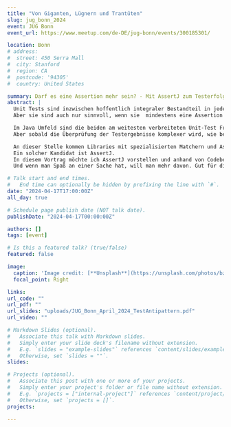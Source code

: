 ```yaml
---
title: "Von Giganten, Lügnern und Trantüten"
slug: jug_bonn_2024
event: JUG Bonn
event_url: https://www.meetup.com/de-DE/jug-bonn/events/300185301/

location: Bonn
# address:
#  street: 450 Serra Mall
#  city: Stanford
#  region: CA
#  postcode: '94305'
#  country: United States

summary: Darf es eine Assertion mehr sein? - Mit AssertJ zum Testerfolg
abstract: |
  Unit Tests sind inzwischen hoffentlich integraler Bestandteil in jedem Entwickler Alltag. 
  Aber sie sind auch nur sinnvoll, wenn sie  mindestens eine Assertion enthalten. Selbst statische Codeanalyse Tools und moderne IDEs weisen mittlerweile darauf hin, wenn Assertions fehlen.

  Im Java Umfeld sind die beiden am weitesten verbreiteten Unit-Test Frameworks Junit5 und TestNG. Beide Frameworks bringen eigene grundlegende Assertion Implementierungen mit,  wie beispielsweise assertEquals, assertNull, assertTrue und noch einigen andere. 
  Aber sobald die Überprüfung der Testergebnisse komplexer wird, wie beispielsweise das Testen von Listeninhalten, dann kann das schnell sehr mühsam und aufwändig werden.

  An dieser Stelle kommen Libraries mit spezialisierten Matchern und Assertions in Spiel.  
  Ein solcher Kandidat ist AssertJ.  
  In diesem Vortrag möchte ich AssertJ vorstellen und anhand von Codebeispielen zeigen, wie das Schreiben von Tests damit einfacher und lesbarer wird und  am Ende sogar Spaß macht.  
  Und wenn man Spaß an einer Sache hat, will man mehr davon. Gut für die Testabdeckung.

# Talk start and end times.
#   End time can optionally be hidden by prefixing the line with `#`.
date: "2024-04-17T17:00:00Z"
all_day: true

# Schedule page publish date (NOT talk date).
publishDate: "2024-04-17T00:00:00Z"

authors: []
tags: [event]

# Is this a featured talk? (true/false)
featured: false

image:
  caption: 'Image credit: [**Unsplash**](https://unsplash.com/photos/bzdhc5b3Bxs)'
  focal_point: Right

links:
url_code: ""
url_pdf: ""
url_slides: "uploads/JUG_Bonn_April_2024_TestAntipattern.pdf"
url_video: ""

# Markdown Slides (optional).
#   Associate this talk with Markdown slides.
#   Simply enter your slide deck's filename without extension.
#   E.g. `slides = "example-slides"` references `content/slides/example-slides.md`.
#   Otherwise, set `slides = ""`.
slides: 

# Projects (optional).
#   Associate this post with one or more of your projects.
#   Simply enter your project's folder or file name without extension.
#   E.g. `projects = ["internal-project"]` references `content/project/deep-learning/index.md`.
#   Otherwise, set `projects = []`.
projects:

---
```

